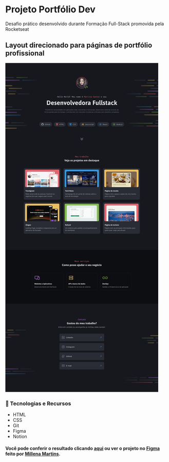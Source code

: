 # Projeto Portfólio Dev
Desafio prático desenvolvido durante Formação Full-Stack promovida pela Rocketseat

## Layout direcionado para páginas de portfólio profissional

<img src=".gitconfig/portfolio-dev-preview.jpg">

### 🤖 Tecnologias e Recursos  
  
* HTML
* CSS
* Git
* Figma
* Notion  

#### Você pode conferir o resultado clicando [aqui](https://arturtinoco.github.io/projeto-portfolio-dev/) ou ver o projeto no [Figma](https://www.figma.com/community/file/1387080701963671866) feito por [Millena Martins](https://www.linkedin.com/in/millenamartins/).  
